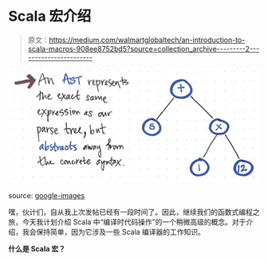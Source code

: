 # Scala 宏介绍

> 原文：<https://medium.com/walmartglobaltech/an-introduction-to-scala-macros-908ee8752bd5?source=collection_archive---------2----------------------->

![](img/849811050e79c62d92d5406fd9c943d2.png)

source: [google-images](https://lh5.googleusercontent.com/proxy/J1ugkRNuJj_VvBZPsQVKvrQlTitOxZqqPEJkYhCy5qZh_IJycO8fbNAM89kL6_X1_t350aqjjz7XN7o73qlJPnTHcRMfUl90c6ak_cushTvXD5fWn8ZnIDYV=w1684-h1069-p-k-no-nu)

嘿，伙计们，自从我上次发帖已经有一段时间了。因此，继续我们的函数式编程之旅，今天我计划介绍 Scala 中“编译时代码操作”的一个稍微高级的概念。对于介绍，我会保持简单，因为它涉及一些 Scala 编译器的工作知识。

**什么是 Scala 宏？**